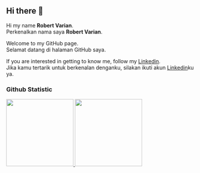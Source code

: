 ## Hi there 👋

Hi my name **Robert Varian**.<br>
Perkenalkan nama saya **Robert Varian**.<br>

Welcome to my GitHub page.<br>
Selamat datang di halaman GitHub saya.<br>

If you are interested in getting to know me, follow my [Linkedin](www.linkedin.com/in/robert-varian-26360b327).<br>
Jika kamu tertarik untuk berkenalan denganku, silakan ikuti akun [Linkedin](https://www.linkedin.com/in/gilang-adhan/)ku ya.

### Github Statistic
<p align="left">
<a href="https://github.com/GrHav">
  <img height="180em" src="https://github-readme-stats-eight-theta.vercel.app/api?username=GrHav&show_icons=true&theme=algolia&include_all_commits=true&count_private=true"/>
  <img height="180em" src="https://github-readme-stats-eight-theta.vercel.app/api/top-langs/?username=GrHav&layout=compact&layout=compact&theme=algolia"/>
</a>
</p>
